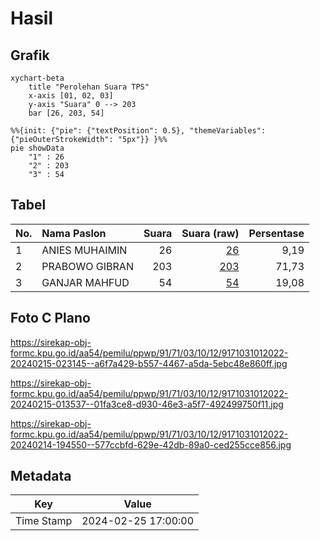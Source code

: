 # Hasil

## Grafik

```mermaid
xychart-beta
    title "Perolehan Suara TPS"
    x-axis [01, 02, 03]
    y-axis "Suara" 0 --> 203
    bar [26, 203, 54]
```

```mermaid
%%{init: {"pie": {"textPosition": 0.5}, "themeVariables": {"pieOuterStrokeWidth": "5px"}} }%%
pie showData
    "1" : 26
    "2" : 203
    "3" : 54
```

## Tabel

| No. | Nama Paslon    | Suara | Suara (raw) | Persentase |
|:--- |:-------------- | -----:| -----------:| ----------:|
| 1   | ANIES MUHAIMIN | 26    | [26][p-1]   | 9,19       |
| 2   | PRABOWO GIBRAN | 203   | [203][p-2]  | 71,73      |
| 3   | GANJAR MAHFUD  | 54    | [54][p-3]   | 19,08      |


[p-1]: https://github.com/gigit-pemilu/pemilu-2024-91-papua/blob/main/pilpres/hitung-suara/sub/91-papua/sub/71-kota-jayapura/sub/03-abepura/sub/1012-kota-baru/sub/022-tps/sub/paslon-1.txt
[p-2]: https://github.com/gigit-pemilu/pemilu-2024-91-papua/blob/main/pilpres/hitung-suara/sub/91-papua/sub/71-kota-jayapura/sub/03-abepura/sub/1012-kota-baru/sub/022-tps/sub/paslon-2.txt
[p-3]: https://github.com/gigit-pemilu/pemilu-2024-91-papua/blob/main/pilpres/hitung-suara/sub/91-papua/sub/71-kota-jayapura/sub/03-abepura/sub/1012-kota-baru/sub/022-tps/sub/paslon-3.txt

## Foto C Plano

https://sirekap-obj-formc.kpu.go.id/aa54/pemilu/ppwp/91/71/03/10/12/9171031012022-20240215-023145--a6f7a429-b557-4467-a5da-5ebc48e860ff.jpg

https://sirekap-obj-formc.kpu.go.id/aa54/pemilu/ppwp/91/71/03/10/12/9171031012022-20240215-013537--01fa3ce8-d930-46e3-a5f7-492499750f11.jpg

https://sirekap-obj-formc.kpu.go.id/aa54/pemilu/ppwp/91/71/03/10/12/9171031012022-20240214-194550--577ccbfd-629e-42db-89a0-ced255cce856.jpg


## Metadata

| Key        | Value               |
| ---------- | ------------------- |
| Time Stamp | 2024-02-25 17:00:00 |



